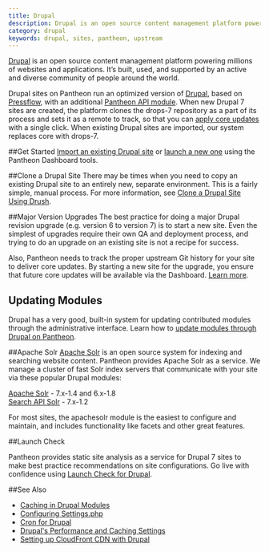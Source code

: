 ```yaml
---
title: Drupal
description: Drupal is an open source content management platform powering millions of websites and applications.
category: drupal
keywords: drupal, sites, pantheon, upstream
---
```

[Drupal](https://www.drupal.org) is an open source content management platform powering millions of websites and applications. It’s built, used, and supported by an active and diverse community of people around the world.

Drupal sites on Pantheon run an optimized version of [Drupal](https://github.com/pantheon-systems/drops-7), based on [Pressflow](https://github.com/pressflow/7), with an additional [Pantheon API module](/docs/articles/sites/code/what-is-the-pantheon_api-module/). When new Drupal 7 sites are created, the platform clones the drops-7 repository as a part of its process and sets it as a remote to track, so that you can [apply core updates](/docs/articles/sites/code/applying-upstream-updates/) with a single click. When existing Drupal sites are imported, our system replaces core with drops-7.

##Get Started
[Import an existing Drupal site](/docs/articles/sites/create/importing-an-existing-site//) or [launch a new one](/docs/articles/getting-started/) using the Pantheon Dashboard tools.

##Clone a Drupal Site
There may be times when you need to copy an existing Drupal site to an entirely new, separate environment. This is a fairly simple, manual process. For more information, see [Clone a Drupal Site Using Drush](/docs/articles/sites/create/clone-a-drupal-site-using-drush/).

##Major Version Upgrades
The best practice for doing a major Drupal revision upgrade (e.g. version 6 to version 7) is to start a new site. Even the simplest of upgrades require their own QA and deployment process, and trying to do an upgrade on an existing site is not a recipe for success.

Also, Pantheon needs to track the proper upstream Git history for your site to deliver core updates. By starting a new site for the upgrade, you ensure that future core updates will be available via the Dashboard. [Learn more](/docs/articles/drupal/major-version-drupal-upgrades/).

## Updating Modules
Drupal has a very good, built-in system for updating contributed modules through the administrative interface. Learn how to [update modules through Drupal on Pantheon](/docs/articles/drupal/updating-modules-through-drupal/).

##Apache Solr
[Apache Solr](/docs/articles/sites/apache-solr/) is an open source system for indexing and searching website content. Pantheon provides Apache Solr as a service. We manage a cluster of fast Solr index servers that communicate with your site via these popular Drupal modules:

​[Apache Solr](https://drupal.org/project/apachesolr) - 7.x-1.4 and 6.x-1.8  
[Search API Solr](https://drupal.org/project/search_api_solr) - 7.x-1.2

For most sites, the apachesolr module is the easiest to configure and maintain, and includes functionality like facets and other great features.

##Launch Check

Pantheon provides static site analysis as a service for Drupal 7 sites to make best practice recommendations on site configurations. Go live with confidence using [Launch Check for Drupal](/docs/articles/drupal/launch-check-drupal-performance-and-configuration-analysis/).

##See Also
- [Caching in Drupal Modules](/docs/articles/drupal/caching-in-drupal-modules/)
- [Configuring Settings.php](/docs/articles/drupal/configuring-settings-php/)
- [Cron for Drupal](/docs/articles/drupal/cron/)  
- [Drupal's Performance and Caching Settings](/docs/articles/drupal/drupal-7-performance-and-caching-settings/)
- [Setting up CloudFront CDN with Drupal](/docs/articles/drupal/cdn-setting-up-cloudfront/)
